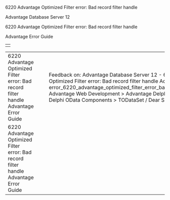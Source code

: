 6220 Advantage Optimized Filter error: Bad record filter handle




Advantage Database Server 12  

6220 Advantage Optimized Filter error: Bad record filter handle

Advantage Error Guide

|  |
| --- |
|  |

|  |  |  |  |  |
| --- | --- | --- | --- | --- |
| 6220 Advantage Optimized Filter error: Bad record filter handle  Advantage Error Guide |  |  | Feedback on: Advantage Database Server 12 - 6220 Advantage Optimized Filter error: Bad record filter handle Advantage Error Guide error\_6220\_advantage\_optimized\_filter\_error\_bad\_record\_filter\_handle Advantage Web Development > Advantage Delphi OData Client > Delphi OData Components > TODataSet / Dear Support Staff, |  |
| 6220 Advantage Optimized Filter error: Bad record filter handle  Advantage Error Guide |  |  |  |  |